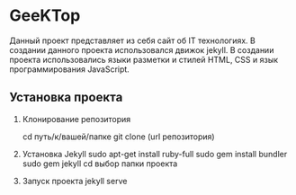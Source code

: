 # GeeKTop
Данный проект представляет из себя сайт об IT технологиях. В создании данного проекта использовался движок jekyll.
В создании проекта использовались языки разметки и стилей HTML, CSS и язык программирования JavaScript.

## Установка проекта 
1. Клонирование репозитория
   
   cd путь/к/вашей/папке
   git clone (url репозитория)

2. Установка Jekyll
   sudo apt-get install ruby-full
   sudo gem install bundler
   sudo gem jekyll
   cd выбор папки проекта

3. Запуск проекта
   jekyll serve
   
